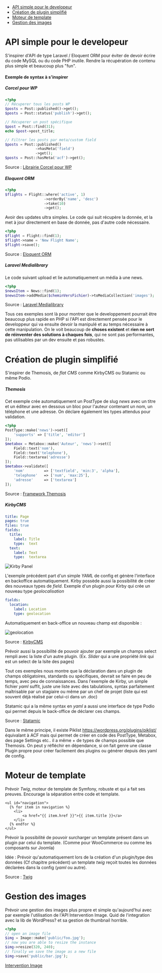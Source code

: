 
- [API simple pour le developeur](#ap-simple-pour-le-developeur)
- [Création de plugin simplifié](#création-de-plugin-simplifié)
- [Moteur de template](#moteur-de-template)
- [Gestion des images](#gestion-des-images)

# API simple pour le developeur

S'inspirer d'API de type Laravel / Eloquent ORM pour éviter de devoir écrire du code MySQL ou du code PHP inutile. Rendre la récupération de contenu plus simple et beaucoup plus "fun".

#### Exemple de syntax à s'inspirer
##### Corcel pour WP

```php
<?php
// Récuperer tous les posts WP
$posts = Post::published()->get();
$posts = Post::status('publish')->get();

// Récuperer un post spécifique
$post = Post::find(31);
echo $post->post_title;

// Filtrer les posts par meta/custom field
$posts = Post::published()
              ->hasMeta('field')
              ->get();
$posts = Post::hasMeta('acf')->get();
```
Source : [Librairie Corcel pour WP](https://github.com/corcel/corcel)

##### Eloquent ORM
```php
<?php
$flights = Flight::where('active', 1)
                  ->orderBy('name', 'desc')
                  ->take(10)
                  ->get();

```
Avoir des updates ultra simples. Le code qui suit récupère la donnée, et la met à jour directement en base de donnée, pas d'autre code nécessaire.

```php
<?php
$flight = Flight::find(1);
$flight->name = 'New Flight Name';
$flight->save();
```


Source : [Eloquent ORM]( https://laravel.com/docs/5.4/eloquent)

##### Laravel Medialibrary
Le code suivant upload et lie automatiquement un média à une news.

```php
<?php
$newsItem = News::find(1);
$newsItem->addMedia($cheminVersFichier)->toMediaCollection('images');
```

Source : [Laravel Medialibrary](https://docs.spatie.be/laravel-medialibrary/v5/introduction)

Tous ces exemples sont là pour montrer que le developpement pourrait être beaucoup plus rapide en PHP si l'API est directement pensée pour le developpeur qui va ensuite devoir la manipulé et au temps nécessaire à cette manipulation. On le voit beaucoup de **choses existent** et **rien ne sert de réinventer des solutions à chaques fois**, qui ne sont pas performantes, pas utilisables par un dev ensuite et pas robustes.



# Création de plugin simplifié
S'inspirer de Themosis, de _flat CMS_ comme KirbyCMS ou Statamic ou même Podio.


##### Themosis
Cet exemple crée automatiquement un PostType de slug _news_ avec un titre et un éditeur avec en dessous un bloc pour l'auteur contenant un nom, un téléphone et une adresse. On déclare également les types attendus pour validation.

```php
<?php
PostType::make('news')->set([
    'supports' => ['title', 'editor']
]);
$metabox = Metabox::make('Auteur', 'news')->set([
    Field::text('nom'),
    Field::text('telephone'),
    Field::textarea('adresse')
]);
$metabox->validate([
    'nom'         => ['textfield', 'min:3', 'alpha'],
    'telephone'   => ['num', 'max:25'],
    'adresse'     => ['textarea']
]);
```


Source : [Framework Themosis](http://framework.themosis.com/docs/)

##### KirbyCMS

```yaml
title: Page
pages: true
files: true
fields:
  title:
    label: Title
    type:  text
  text:
    label: Text
    type:  textarea
```
![Kirby Panel](https://getkirby.com/content/1-docs/5-panel/1-blueprints/form.png)


L'exemple précédent part d'un simple _YAML_ de config et génère l'interface en backoffice automatiquement. Kirby possède aussi la possibilité de créer des nouveaux types de _field_. Exemple d'un plugin pour Kirby qui crée un nouveau type _geolocalisation_

```yaml
fields:
  location:
    label: Location
    type: geolocation
```

Automatiquement en back-office un nouveau champ est disponible :

![geolocation](https://raw.githubusercontent.com/lekkerduidelijk/kirby-geolocation-field/master/geolocation-field.gif)

Source : [KirbyCMS](https://getkirby.com/docs)

Prévoir aussi la possibilité de pouvoir ajouter par exemple un champs select rempli avec la liste d'un autre plugin. (Ex. _Slider_ qui a une propriété _link_ qui est un select de la lsite des pages)

Tout ces exemples nous montre que la déclaration dans un plugin de champs obligatoires, standards ou spécifiques, devrait se faire en peu de temps, avec peu de connaissances. Dans l'exemple de Kirby, un simple fichier _yaml_ suffit, juste une liste avec des tabulations, syntax parfaitement maîtrisable par un stagiaire ou même par un chef de projet (liste qui est souvent déjà réalisé par celui-ci dans un .doc)

Statamic qui a la même syntax en _yaml_ a aussi une interface de type Podio qui permet depuis le back-office de déclarer ces champs.

Source : [Statamic](https://statamic.com/features)

Dans le même principe, il existe Piklist  https://wordpress.org/plugins/piklist/ équivalant à ACF mais qui permet de créer en code des PostType, Metabox, des page Settings etc.. il a même + de types de champs possible que Themosis. On peut y réfléchir en dépendance, si on fait genre une classe Plugin propre pour créer facilement des plugins ou générer depuis des yaml de config.


# Moteur de template
Prévoir _Twig_, moteur de template de Symfony, robuste et qui a fait ses preuves. Encourage la séparation entre code et template.

```twig
<ul id="navigation">
  {% for item in navigation %}
    <li>
        <a href="{{ item.href }}">{{ item.title }}</a>
    </li>
  {% endfor %}
</ul>
```

Prévoir la possibilité de pouvoir surcharger un template présent dans un plugin par celui du template. (Comme pour WooCommerce ou comme les composants sur Joomla)

Idée : Prévoir qu'automatiquement lors de la création d'un plugin/type des données (Cf chapitre précédent) un template _twig_ reçoit toutes les données déclarées dans la config (_yaml_ ou autre).

Source : [Twig](https://twig.sensiolabs.org/doc/2.x/)

# Gestion des images
Prévoir une gestion des images plus propre et simple qu'aujourd'hui avec par exemple l'utilisation de l'API Intervention Image. Quid de l'integration avec la lib de WordPress? et sa gestion de thumbnail horrible.

```php
<?php
// open an image file
$img = Image::make('public/foo.jpg');
// now you are able to resize the instance
$img->resize(320, 240);
// finally we save the image as a new file
$img->save('public/bar.jpg');
```

[Intervention Image](http://image.intervention.io/)
